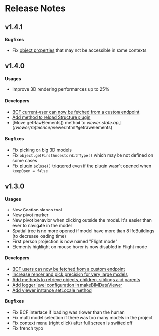# Release Notes

## v1.4.1
#### Bugfixes
* Fix [object properties](/viewer/reference/state.html#object) that may not be accessible in some contexts


## v1.4.0
#### Usages
* Improve 3D rendering performances up to 25%

#### Developers
* [BCF current-user can now be fetched from a custom endpoint](/viewer/reference/native_plugins.html#bcf)
* [Add method to reload Structure plugin](/viewer/reference/native_plugins.html#structure-and-properties)
* [Move getRawElements() method to $viewer.state.api](/viewer/reference/$viewer.html#getrawelements)

#### Bugfixes
* Fix picking on big 3D models
* Fix `object.getFirstAncestorWithType()` which may be not defined on some cases
* Fix plugin `$close()` triggered even if the plugin wasn't opened when `keepOpen = false`


## v1.3.0

#### Usages
* New Section planes tool
* New pivot marker
* New pivot behavior when clicking outside the model. It's easier than ever to navigate in the model
* Spatial tree is no more opened if model have more than 8 IfcBuildings (to decrease loading time)
* First person projection is now named "Flight mode"
* Elements highlight on mouse hover is now disabled in Flight mode

#### Developers
* [BCF users can now be fetched from a custom endpoint](/viewer/reference/native_plugins.html#bcf)
* [Increase render and pick precision for very large models](https://github.com/xeokit/xeokit-sdk/issues/254)
* [Add methods to retrieve objects, children, siblings and parents](/viewer/reference/state.html#object)
* [Add logger level configuration in makeBIMDataViewer](/viewer/reference/makeBIMDataViewer.html#logger)
* [Add viewer instance setLocale method](/viewer/reference/makeBIMDataViewer.html#locale)

#### Bugfixes
* Fix BCF interface if loading was slower than the human
* Fix multi model selection if there was too many models in the project
* Fix context menu (right click) after full screen is swifted off
* Fix french typo
